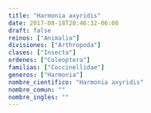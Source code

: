 ```yaml
---
title: "Harmonia axyridis"
date: 2017-08-18T20:46:32-06:00
draft: false
reinos: ["Animalia"]
divisiones: ["Arthropoda"]
clases: ["Insecta"]
ordenes: ["Coleoptera"]
familias: ["Coccinellidae"]
generos: ["Harmonia"]
nombre_cientifico: "Harmonia axyridis"
nombre_comun: ""
nombre_ingles: ""
---
```

